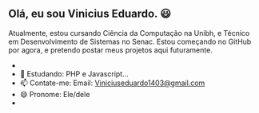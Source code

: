 ##  Olá, eu sou Vinicius Eduardo. 😃

Atualmente, estou cursando Ciência da Computação na Unibh, e Técnico em Desenvolvimento de Sistemas no Senac.
Estou começando no GitHub por agora, e pretendo postar meus projetos aqui futuramente.

- 
- 🌱 Estudando: PHP e Javascript...
- 📫 Contate-me: Email: Viniciuseduardo1403@gmail.com 
- 😄 Pronome: Ele/dele
- 
<!--
-->
